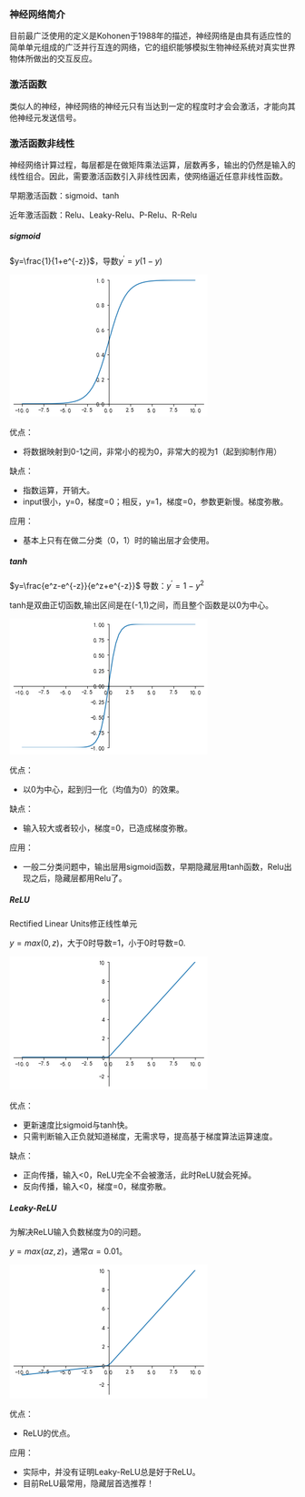 ### 神经网络简介

目前最广泛使用的定义是Kohonen于1988年的描述，神经网络是由具有适应性的简单单元组成的广泛并行互连的网络，它的组织能够模拟生物神经系统对真实世界物体所做出的交互反应。



### 激活函数

类似人的神经，神经网络的神经元只有当达到一定的程度时才会会激活，才能向其他神经元发送信号。



### 激活函数非线性

神经网络计算过程，每层都是在做矩阵乘法运算，层数再多，输出的仍然是输入的线性组合。因此，需要激活函数引入非线性因素，使网络逼近任意非线性函数。

早期激活函数：sigmoid、tanh

近年激活函数：Relu、Leaky-Relu、P-Relu、R-Relu

##### sigmoid

$y=\frac{1}{1+e^{-z}}$，导数$y^\prime=y(1-y)$

![下载](img/sigmoid.png)

优点：

- 将数据映射到0-1之间，非常小的视为0，非常大的视为1（起到抑制作用）

缺点：

 - 指数运算，开销大。
 - input很小，y=0，梯度=0；相反，y=1，梯度=0，参数更新慢。梯度弥散。

应用：

- 基本上只有在做二分类（0，1）时的输出层才会使用。

##### tanh

$y=\frac{e^z-e^{-z}}{e^z+e^{-z}}$ 导数：$y^\prime =1 - y^2$ 

tanh是双曲正切函数,输出区间是在(-1,1)之间，而且整个函数是以0为中心。

![下载](img/tanh.png)

优点：

- 以0为中心，起到归一化（均值为0）的效果。

缺点：

- 输入较大或者较小，梯度=0，已造成梯度弥散。

应用：

- 一般二分类问题中，输出层用sigmoid函数，早期隐藏层用tanh函数，Relu出现之后，隐藏层都用Relu了。



##### ReLU

Rectified Linear Units修正线性单元

$y=max(0,z)$，大于0时导数=1，小于0时导数=0.

![relu](img/relu.png)

优点：

- 更新速度比sigmoid与tanh快。
- 只需判断输入正负就知道梯度，无需求导，提高基于梯度算法运算速度。

缺点：

- 正向传播，输入<0，ReLU完全不会被激活，此时ReLU就会死掉。
- 反向传播，输入<0，梯度=0，梯度弥散。



##### Leaky-ReLU

为解决ReLU输入负数梯度为0的问题。

$y=max(\alpha z, z)$，通常$\alpha = 0.01$。

![leaky-relu](img/leaky-relu.png)

优点：

- ReLU的优点。

应用：

- 实际中，并没有证明Leaky-ReLU总是好于ReLU。
- 目前ReLU最常用，隐藏层首选推荐！

